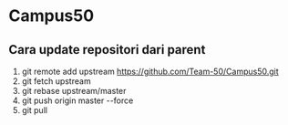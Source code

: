 # Campus50



## Cara update repositori dari parent
1. git remote add upstream https://github.com/Team-50/Campus50.git
2. git fetch upstream
3. git rebase upstream/master
4. git push origin master --force
5. git pull
